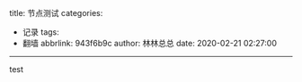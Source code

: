 title: 节点测试
categories:
  - 记录
tags:
  - 翻墙
abbrlink: 943f6b9c
author: 林林总总
date: 2020-02-21 02:27:00
---
test